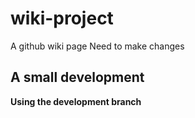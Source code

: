# wiki-project
A github wiki page
Need to make changes


## A small development
**Using the development branch**
